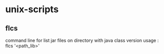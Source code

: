 # unix-scripts
## flcs
 command line for list jar files on directory with java class version
 usage : flcs '<path_lib>'
